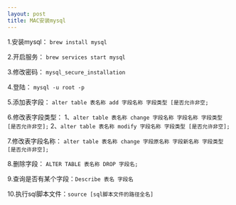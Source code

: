 ```yaml
---
layout: post
title: MAC安装mysql
---
```


1.安装mysql： `brew install mysql`

2.开启服务： `brew services start mysql`

3.修改密码： `mysql_secure_installation`

4.登陆： `mysql -u root -p`

5.添加表字段： `alter table 表名称 add 字段名称 字段类型 [是否允许非空;`

6.修改表字段类型： 1、`alter table 表名称 change 字段名称 字段名称 字段类型 [是否允许非空];` 2、`alter table 表名称 modify 字段名称 字段类型 [是否允许非空];`

7.修改表字段名称： `alter table 表名称 change 字段原名称 字段新名称 字段类型 [是否允许非空];`

8.删除字段： `ALTER TABLE 表名称 DROP 字段名;`

9.查询是否有某个字段：`Describe 表名 字段名`

10.执行sql脚本文件：`source [sql脚本文件的路径全名]`

